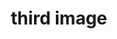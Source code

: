 ---
title: "third image"
description: "This is the description of the image"
imageUrl: "/assets/galleryThumbs/03.jpg"
---